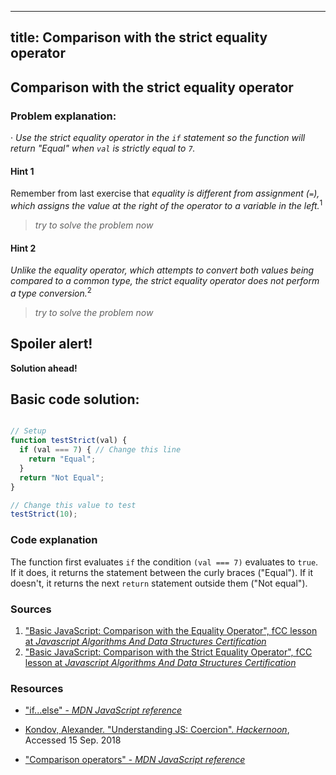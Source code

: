 
---
title: Comparison with the strict equality operator
---
## Comparison with the strict equality operator


### Problem explanation:
· _Use the strict equality operator in the `if` statement so the function will return "Equal" when `val` is strictly equal to `7`._

#### Hint 1
Remember from last exercise that _equality is different from assignment (`=`), which assigns the value at the right of the operator to a variable in the left._<sup>1</sup>
> _try to solve the problem now_
> 
#### Hint 2
_Unlike the equality operator, which attempts to convert both values being compared to a common type, the strict equality operator does not perform a type conversion._<sup>2</sup>
> _try to solve the problem now_

## Spoiler alert!

**Solution ahead!**

## Basic code solution:

```javascript

// Setup
function testStrict(val) {
  if (val === 7) { // Change this line
    return "Equal";
  }
  return "Not Equal";
}

// Change this value to test
testStrict(10);

```

### Code explanation
The function first evaluates `if` the condition `(val === 7)` evaluates to `true`. If it does, it returns the statement between the curly braces ("Equal"). If it doesn't, it returns the next `return` statement outside them ("Not equal"). 

### Sources
1. ["Basic JavaScript: Comparison with the Equality Operator", fCC lesson at *Javascript Algorithms And Data Structures Certification*](https://learn.freecodecamp.org/javascript-algorithms-and-data-structures/basic-javascript/comparison-with-the-equality-operator)
2. ["Basic JavaScript: Comparison with the Strict Equality Operator", fCC lesson at *Javascript Algorithms And Data Structures Certification*](https://learn.freecodecamp.org/javascript-algorithms-and-data-structures/basic-javascript/comparison-with-the-strict-equality-operator)

### Resources

- ["if...else" - *MDN JavaScript reference*](https://developer.mozilla.org/en-US/docs/Web/JavaScript/Reference/Statements/if...else)

- [Kondov, Alexander. "Understanding JS: Coercion". *Hackernoon*](https://hackernoon.com/understanding-js-coercion-ff5684475bfc), Accessed 15 Sep. 2018

- ["Comparison operators" - *MDN JavaScript reference*](https://developer.mozilla.org/en-US/docs/Web/JavaScript/Reference/Operators/Comparison_Operators)
<!--stackedit_data:
eyJoaXN0b3J5IjpbNDE2MTg5NDQsLTI3NzUxNDU5NSwtMTYyNT
U5MDQ4Myw1MzMxNjQ3MjcsMTIwNzI2Njc0MywtMTE2MzE2NjYz
NSwtNjgwNTYyMTI4LC01MTA3OTk0OTJdfQ==
-->